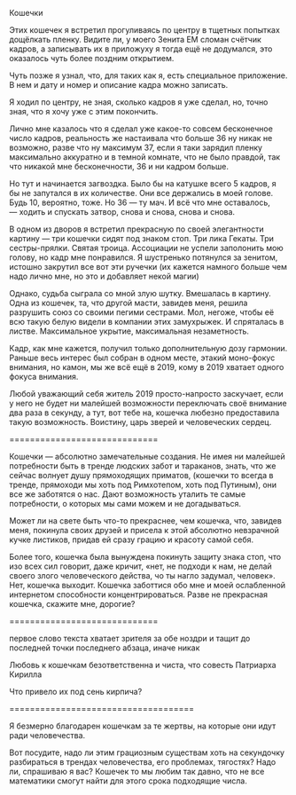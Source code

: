 Кошечки

Этих кошечек я встретил прогуливаясь по центру в тщетных попытках дощёлкать пленку. Видите ли, у моего Зенита ЕМ сломан счётчик кадров, а записывать их в приложуху я тогда ещё не додумался, это оказалось чуть более поздним открытием. 

Чуть позже я узнал, что, для таких как я, есть специальное приложение. В нем и дату и номер и описание кадра можно записать. 

Я ходил по центру, не зная, сколько кадров я уже сделал, но, точно зная, что я хочу уже с этим покончить. 

Лично мне казалось что я сделал уже какое-то совсем бесконечное число кадров, реальность же настаивала что больше 36 ну никак не возможно, разве что ну максимум 37, если я таки зарядил пленку максимально аккуратно и в темной комнате, что не было правдой, так что никакой мне бесконечности, 36 и ни кадром больше.

Но тут и начинается загвоздка. Было бы на катушке всего 5 кадров, я бы не запутался в их количестве. Они все держались в моей голове. Будь 10, вероятно, тоже. Но 36 — ту мач. И всё что мне оставалось, — ходить и спускать затвор, снова и снова, снова и снова.

В одном из дворов я встретил прекрасную по своей элегантности картину — три кошечки сидят под знаком стоп. Три лика Гекаты. Три сестры-прялки. Святая троица. Ассоциации не успели заполонить мою голову, но кадр мне понравился. Я шустренько потянулся за зенитом, истошно закрутил все вот эти ручечки (их кажется намного больше чем надо лично мне, но это и добавляет некой магии)

Однако, судьба сыграла со мной злую шутку. Вмешалась в картину. Одна из кошечек, та, что другой масти, завидев меня, решила разрушить союз со своими пегими сестрами. Мол, негоже, чтобы её всю такую белую видели в компании этих замухрыжек. И спряталась в листве. Максимальное укрытие, максимальная незаметность. 

Кадр, как мне кажется, получил только дополнительную дозу гармонии. Раньше весь интерес был собран в одном месте, этакий моно-фокус внимания, но камон, мы же всё ещё в 2019, кому в 2019 хватает одного фокуса внимания.

Любой уважающий себя житель 2019 просто-напросто заскучает, если у него не будет ни малейшей возможности переключать своё внимание два раза в секунду, а тут, вот тебе на, кошечка любезно предоставила такую возможность. Воистину, царь зверей и человеческих сердец. 

=============================

Кошечки — абсолютно замечательные создания. Не имея ни малейшей потребности быть в тренде людских забот и тараканов, знать, что же сейчас волнует душу прямоходящих приматов, (кошечки то всегда в тренде, прямоходи мы хоть под Римхотепом, хоть под Путиным), они все же заботятся о нас. Дают возможность уталить те самые потребности, о которых мы сами можем и не догадываться. 

Может ли на свете быть что-то прекраснее, чем кошечка, что, завидев меня, покинула своих друзей и присела к этой абсолютно невзрачной кучке листиков, придав ей сразу грацию и красоту самой себя.

Более того, кошечка была вынуждена покинуть защиту знака стоп, что изо всех сил говорит, даже кричит, «нет, не подходи к нам, не делай своего злого человеческого действа, чо ты нагло задумал, человек». Нет, кошечка выходит. Кошечка заботтися обо мне и моей ослабленной интернетом способности концентрироваться. Разве не прекрасная кошечка, скажите мне, дорогие?

=============================

первое слово текста хватает зрителя за обе ноздри и тащит до последней точки последнего абзаца, иначе никак

Любовь к кошечкам безответственна и чиста, что совесть Патриарха Кирилла

Что привело их под сень кирпича? 

====================================

Я безмерно благодарен кошечкам за те жертвы, на которые они идут ради человечества. 

Вот посудите, надо ли этим грациозным существам хоть на секундочку разбираться в трендах человечества, его проблемах, тягостях? Надо ли, спрашиваю я вас? Кошечек то мы любим так давно, что не все математики смогут найти для этого срока подходящие числа.
